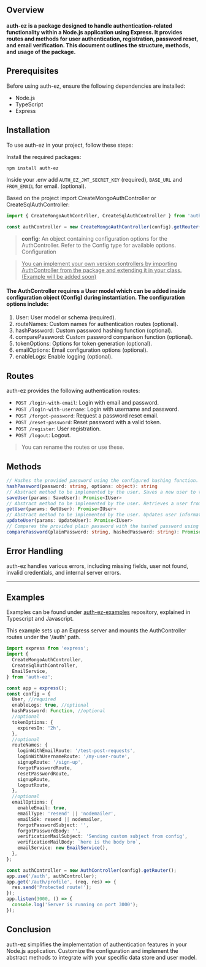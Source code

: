 ## Overview

#### auth-ez is a package designed to handle authentication-related functionality within a Node.js application using Express. It provides routes and methods for user authentication, registration, password reset, and email verification. This document outlines the structure, methods, and usage of the package.

## Prerequisites

<p>Before using auth-ez, ensure the following dependencies are installed:</p>

- Node.js
- TypeScript
- Express

## Installation

To use auth-ez in your project, follow these steps:

Install the required packages:

```bash
npm install auth-ez
```
Inside your .env add ```AUTH_EZ_JWT_SECRET_KEY``` (required), ```BASE_URL```  and ```FROM_EMAIL``` for email. (optional).

Based on the project import CreateMongoAuthController or CreateSqlAuthController:

```typescript
import { CreateMongoAuthContrller, CreateSqlAuthController } from 'auth-ez';
```

```typescript
const authController = new CreateMongoAuthController(config).getRouter();
```

> **config**: An object containing configuration options for the AuthController. Refer to the Config type for available options.
> Configuration

> <u>You can implement your own version controllers by importing AuthController from the package and extending it in your class.(Example will be added soon)</u>
#### The AuthController requires a User model which can be added inside configuration object (Config) during instantiation. The configuration options include:

1. User: User model or schema (required).
2. routeNames: Custom names for authentication routes (optional).
3. hashPassword: Custom password hashing function (optional).
4. comparePassword: Custom password comparison function (optional).
5. tokenOptions: Options for token generation (optional).
6. emailOptions: Email configuration options (optional).
7. enableLogs: Enable logging (optional).

## Routes

auth-ez provides the following authentication routes:

- `POST /login-with-email`: Login with email and password.
- `POST /login-with-username`: Login with username and password.
- `POST /forgot-password`: Request a password reset email.
- `POST /reset-password`: Reset password with a valid token.
- `POST /register`: User registration.
- `POST /logout`: Logout.
 > You can rename the routes or use these.

## Methods

```typescript
// Hashes the provided password using the configured hashing function.
hashPassword(password: string, options: object): string
// Abstract method to be implemented by the user. Saves a new user to the data store.
saveUser(params: SaveUser): Promise<IUser>
// Abstract method to be implemented by the user. Retrieves a user from the data store.
getUser(params: GetUser): Promise<IUser>
// Abstract method to be implemented by the user. Updates user information in the data store.
updateUser(params: UpdateUser): Promise<IUser>
// Compares the provided plain password with the hashed password using the configured comparison function.
comparePassword(plainPassword: string, hashedPassword: string): Promise<boolean>

```

## Error Handling

auth-ez handles various errors, including missing fields, user not found, invalid credentials, and internal server errors.

---

## Examples
Examples can be found under [auth-ez-examples](https://www.github.com/usaidpeerzada/auth-ez-examples) repository, explained in Typescript and Javascript.

This example sets up an Express server and mounts the AuthController routes under the '/auth' path.

```typescript
import express from 'express';
import {
  CreateMongoAuthController,
  CreateSqlAuthController,
  EmailService,
} from 'auth-ez';

const app = express();
const config = {
  User, //required
  enableLogs: true, //optional
  hashPassword: Function, //optional
  //optional
  tokenOptions: {
    expiresIn: '2h',
  },
  //optional
  routeNames: {
    loginWithEmailRoute: '/test-post-requests',
    loginWithUsernameRoute: '/my-user-route',
    signupRoute: '/sign-up',
    forgotPasswordRoute,
    resetPasswordRoute,
    signupRoute,
    logoutRoute,
  },
  //optional
  emailOptions: {
    enableEmail: true,
    emailType: 'resend' || 'nodemailer',
    emailSdk: resend || nodemailer,
    forgotPasswordSubject: '',
    forgotPasswordBody: '',
    verificationMailSubject: 'Sending custom subject from config',
    verificationMailBody: `here is the body bro`,
    emailService: new EmailService(),
  },
};

const authController = new AuthController(config).getRouter();
app.use('/auth', authController);
app.get('/auth/profile', (req, res) => {
  res.send('Protected route!');
});
app.listen(3000, () => {
  console.log('Server is running on port 3000');
});
```

## Conclusion

auth-ez simplifies the implementation of authentication features in your Node.js application. Customize the configuration and implement the abstract methods to integrate with your specific data store and user model.

